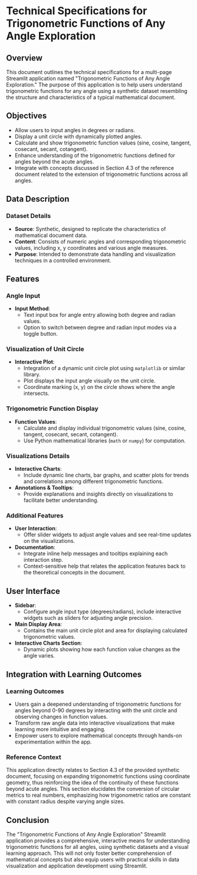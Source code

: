 # Technical Specifications for Trigonometric Functions of Any Angle Exploration

## Overview

This document outlines the technical specifications for a multi-page Streamlit application named "Trigonometric Functions of Any Angle Exploration." The purpose of this application is to help users understand trigonometric functions for any angle using a synthetic dataset resembling the structure and characteristics of a typical mathematical document.

## Objectives

- Allow users to input angles in degrees or radians.
- Display a unit circle with dynamically plotted angles.
- Calculate and show trigonometric function values (sine, cosine, tangent, cosecant, secant, cotangent).
- Enhance understanding of the trigonometric functions defined for angles beyond the acute angles.
- Integrate with concepts discussed in Section 4.3 of the reference document related to the extension of trigonometric functions across all angles.

## Data Description

### Dataset Details
- **Source**: Synthetic, designed to replicate the characteristics of mathematical document data.
- **Content**: Consists of numeric angles and corresponding trigonometric values, including x, y coordinates and various angle measures.
- **Purpose**: Intended to demonstrate data handling and visualization techniques in a controlled environment.

## Features

### Angle Input
- **Input Method**: 
  - Text input box for angle entry allowing both degree and radian values.
  - Option to switch between degree and radian input modes via a toggle button.
  
### Visualization of Unit Circle
- **Interactive Plot**: 
  - Integration of a dynamic unit circle plot using `matplotlib` or similar library.
  - Plot displays the input angle visually on the unit circle.
  - Coordinate marking (x, y) on the circle shows where the angle intersects.

### Trigonometric Function Display
- **Function Values**: 
  - Calculate and display individual trigonometric values (sine, cosine, tangent, cosecant, secant, cotangent).
  - Use Python mathematical libraries (`math` or `numpy`) for computation.
  
### Visualizations Details
- **Interactive Charts**: 
  - Include dynamic line charts, bar graphs, and scatter plots for trends and correlations among different trigonometric functions.
- **Annotations & Tooltips**: 
  - Provide explanations and insights directly on visualizations to facilitate better understanding.

### Additional Features
- **User Interaction**: 
  - Offer slider widgets to adjust angle values and see real-time updates on the visualizations.
- **Documentation**: 
  - Integrate inline help messages and tooltips explaining each interaction step.
  - Context-sensitive help that relates the application features back to the theoretical concepts in the document.
  
## User Interface

- **Sidebar**: 
  - Configure angle input type (degrees/radians), include interactive widgets such as sliders for adjusting angle precision.
- **Main Display Area**: 
  - Contains the main unit circle plot and area for displaying calculated trigonometric values.
- **Interactive Charts Section**: 
  - Dynamic plots showing how each function value changes as the angle varies.
  
## Integration with Learning Outcomes

### Learning Outcomes
- Users gain a deepened understanding of trigonometric functions for angles beyond 0-90 degrees by interacting with the unit circle and observing changes in function values.
- Transform raw angle data into interactive visualizations that make learning more intuitive and engaging.
- Empower users to explore mathematical concepts through hands-on experimentation within the app.

### Reference Context
This application directly relates to Section 4.3 of the provided synthetic document, focusing on expanding trigonometric functions using coordinate geometry, thus reinforcing the idea of the continuity of these functions beyond acute angles. This section elucidates the conversion of circular metrics to real numbers, emphasizing how trigonometric ratios are constant with constant radius despite varying angle sizes.

## Conclusion

The "Trigonometric Functions of Any Angle Exploration" Streamlit application provides a comprehensive, interactive means for understanding trigonometric functions for all angles, using synthetic datasets and a visual learning approach. This will not only foster better comprehension of mathematical concepts but also equip users with practical skills in data visualization and application development using Streamlit.